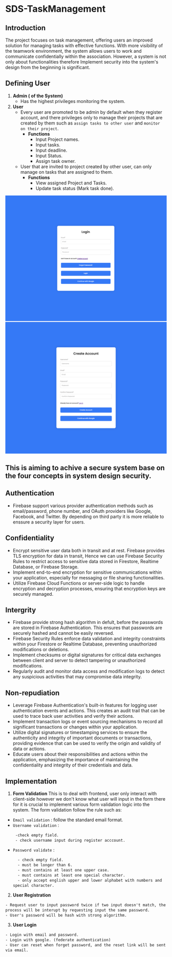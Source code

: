 # SDS-TaskManagement

## Introduction
The project focuses on task management, offering users an improved solution for managing tasks with effective functions. With more visibility of the teamwork environment, the system allows users to work and communicate confidentially within the association. However, a system is not only about functionalities therefore Implement security into the system's design from the beginning is significant. 

## Defining User
1. **Admin ( of the System)**
    - Has the highest privileges monitoring the system.
2. **User**
    - Every user are promoted to be admin by default when they register account, and there privileges only to manage their projects that are created by them such as `assign tasks to other user` and `monitor on their project`.
        - **Functions**
            - Input Project names.
            - Input tasks.
            - Input deadline.
            - Input Status.
            - Assign task owner.
    - User that are invited to project created by other user, can only manage on tasks that are assigned to them.
        - **Functions**
            - View assigned Project and Tasks.
            - Update task status (Mark task done).

![Image](Picture/aaa.png)
![Image](Picture/bbb.png)

## This is aiming to achive a secure system base on the four concepts in system design security.

## Authentication
- Firebase support various provider authentication methods such as email/password, phone number, and OAuth providers like Google, Facebook, and Twitter. By depending on third party it is more reliable to enssure a security layer for users. 


## Confidentiality
- Encrypt sensitive user data both in transit and at rest. Firebase provides TLS encryption for data in transit, Hence we can use Firebase Security Rules to restrict access to sensitive data stored in Firestore, Realtime Database, or Firebase Storage.
- Implement end-to-end encryption for sensitive communications within your application, especially for messaging or file sharing functionalities.
- Utilize Firebase Cloud Functions or server-side logic to handle encryption and decryption processes, ensuring that encryption keys are securely managed.


## Intergrity
- Firebase provide strong hash algorithm in defult, before the passwords are stored in Firebase Authentication. This ensures that passwords are securely hashed and cannot be easily reversed.
- Firebase Security Rules enforce data validation and integrity constraints within your Firestore or Realtime Database, preventing unauthorized modifications or deletions.
- Implement checksums or digital signatures for critical data exchanges between client and server to detect tampering or unauthorized modifications.
- Regularly audit and monitor data access and modification logs to detect any suspicious activities that may compromise data integrity.


## Non-repudiation
- Leverage Firebase Authentication's built-in features for logging user authentication events and actions. This creates an audit trail that can be used to trace back user activities and verify their actions.
- Implement transaction logs or event sourcing mechanisms to record all significant transactions or changes within your application.
- Utilize digital signatures or timestamping services to ensure the authenticity and integrity of important documents or transactions, providing evidence that can be used to verify the origin and validity of data or actions.
- Educate users about their responsibilities and actions within the application, emphasizing the importance of maintaining the confidentiality and integrity of their credentials and data.




## Implementation
1. **Form Validation**
   This is to deal with frontend, user only interact with client-side however we don't know what user will input in the form there for it is crucial to implement various form validation logic into the system. The form validation follow the rule such as:
- `Email validation` : follow the standard email format.
- `Username validation` :
     ```
      -check empty field.
      - check username input during register acccount.
     ```
- `Password validate` :
    ```
      - check empty field.
      - must be longer than 6.
      - must contains at least one upper case.
      - must contains at least one special character.
      - only accept english upper and lower alphabet with numbers and special character.
    ```

2. **User Registration**
```
- Request user to input password twice if two input doesn't match, the process will be interupt by requesting input the same password.
- User's password will be hash with strong algorithm.
```

3. **User Login**
```
- Login with email and password.
- Login with google. (federate authentication)
- User can reset when forget password, and the reset link will be sent via email.
```
